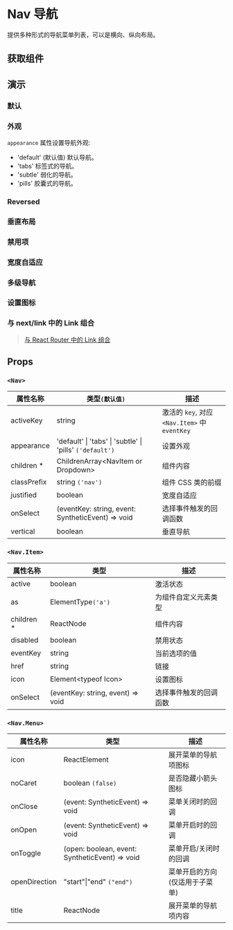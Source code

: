 # Nav 导航

提供多种形式的导航菜单列表，可以是横向、纵向布局。

## 获取组件

<!--{include:<import-guide>}-->

## 演示

### 默认

<!--{include:`basic.md`}-->

### 外观

`appearance` 属性设置导航外观:

- 'default' (默认值) 默认导航。
- 'tabs' 标签式的导航。
- 'subtle' 弱化的导航。
- 'pills' 胶囊式的导航。

<!--{include:`appearance.md`}-->

### Reversed

<!--{include:`reversed.md`}-->

### 垂直布局

<!--{include:`vertical.md`}-->

### 禁用项

<!--{include:`status.md`}-->

### 宽度自适应

<!--{include:`justified.md`}-->

### 多级导航

<!--{include:`dropdown.md`}-->

### 设置图标

<!--{include:`icon.md`}-->

### 与 next/link 中的 Link 组合

<!--{include:`with-router.md`}-->

> [与 React Router 中的 Link 组合](/zh/guide/composition/#react-router-dom)

## Props

### `<Nav>`

| 属性名称    | 类型`(默认值)`                                           | 描述                                          |
| ----------- | -------------------------------------------------------- | --------------------------------------------- |
| activeKey   | string                                                   | 激活的 `key`, 对应 `<Nav.Item>` 中 `eventKey` |
| appearance  | 'default' \| 'tabs' \| 'subtle' \| 'pills' `('default')` | 设置外观                                      |
| children \* | ChildrenArray&lt;NavItem or Dropdown&gt;                 | 组件内容                                      |
| classPrefix | string `('nav')`                                         | 组件 CSS 类的前缀                             |
| justified   | boolean                                                  | 宽度自适应                                    |
| onSelect    | (eventKey: string, event: SyntheticEvent) => void        | 选择事件触发的回调函数                        |
| vertical    | boolean                                                  | 垂直导航                                      |

### `<Nav.Item>`

| 属性名称    | 类型                              | 描述                   |
| ----------- | --------------------------------- | ---------------------- |
| active      | boolean                           | 激活状态               |
| as          | ElementType`('a')`                | 为组件自定义元素类型   |
| children \* | ReactNode                         | 组件内容               |
| disabled    | boolean                           | 禁用状态               |
| eventKey    | string                            | 当前选项的值           |
| href        | string                            | 链接                   |
| icon        | Element&lt;typeof Icon&gt;        | 设置图标               |
| onSelect    | (eventKey: string, event) => void | 选择事件触发的回调函数 |

### `<Nav.Menu>`

| 属性名称      | 类型                                           | 描述                            |
| ------------- | ---------------------------------------------- | ------------------------------- |
| icon          | ReactElement                                   | 展开菜单的导航项图标            |
| noCaret       | boolean `(false)`                              | 是否隐藏小箭头图标              |
| onClose       | (event: SyntheticEvent) => void                | 菜单关闭时的回调                |
| onOpen        | (event: SyntheticEvent) => void                | 菜单开启时的回调                |
| onToggle      | (open: boolean, event: SyntheticEvent) => void | 菜单开启/关闭时的回调           |
| openDirection | "start"\|"end" `("end")`                       | 菜单开启的方向 (仅适用于子菜单) |
| title         | ReactNode                                      | 展开菜单的导航项内容            |
